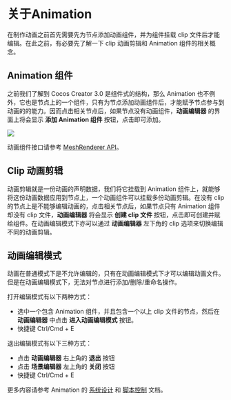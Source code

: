 # 关于Animation

在制作动画之前首先需要先为节点添加动画组件，并为组件挂载 clip 文件后才能编辑。在此之前，有必要先了解一下 clip 动画剪辑和 Animation 组件的相关概念。

## Animation 组件

之前我们了解到 Cocos Creator 3.0 是组件式的结构，那么 Animation 也不例外，它也是节点上的一个组件，只有为节点添加动画组件后，才能赋予节点参与到动画的的能力。因而点击相关节点后，如果节点没有动画组件，**动画编辑器** 的界面上将会显示 **添加 Animation 组件** 按钮，点击即可添加。

![](./animation/add-component.jpg)

动画组件接口请参考 [MeshRenderer API](__APIDOC__/zh/classes/animation.animation-1.html)。

## Clip 动画剪辑

动画剪辑就是一份动画的声明数据，我们将它挂载到 Animation 组件上，就能够将这份动画数据应用到节点上，一个动画组件可以挂载多份动画剪辑。在没有 clip 的节点上是不能够编辑动画的，点击相关节点后，如果节点只有 Animation 组件却没有 clip 文件，**动画编辑器** 将会显示 **创建 clip 文件** 按钮，点击即可创建并赋给组件。在动画编辑模式下亦可以通过 **动画编辑器** 左下角的 clip 选项来切换编辑不同的动画剪辑。

## 动画编辑模式

动画在普通模式下是不允许编辑的，只有在动画编辑模式下才可以编辑动画文件。但是在动画编辑模式下，无法对节点进行添加/删除/重命名操作。

打开编辑模式有以下两种方式：

- 选中一个包含 Animation 组件，并且包含一个以上 clip 文件的节点，然后在 **动画编辑器** 中点击 **进入动画编辑模式** 按钮。
- 快捷键 Ctrl/Cmd + E

退出编辑模式有以下三种方式：

- 点击 **动画编辑器** 右上角的 **退出** 按钮
- 点击 **场景编辑器** 左上角的 **关闭** 按钮
- 快捷键 Ctrl/Cmd + E

更多内容请参考 Animation 的 [系统设计](./../../engine/animation/index.md) 和 [脚本控制](./../../engine/animation/animation-component.md) 文档。
